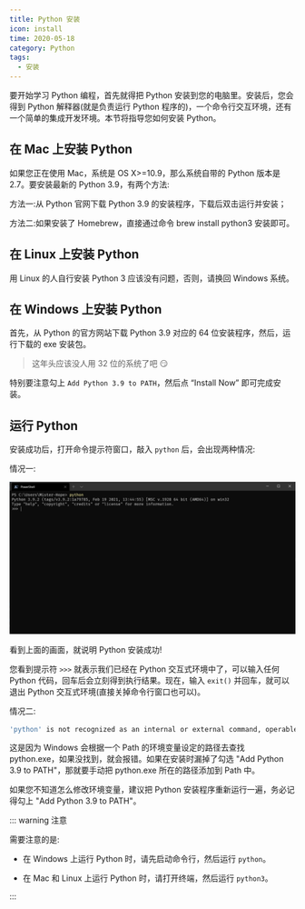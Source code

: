```yaml
---
title: Python 安装
icon: install
time: 2020-05-18
category: Python
tags:
  - 安装
---
```


要开始学习 Python 编程，首先就得把 Python 安装到您的电脑里。安装后，您会得到 Python 解释器(就是负责运行 Python 程序的)，一个命令行交互环境，还有一个简单的集成开发环境。本节将指导您如何安装 Python。

## 在 Mac 上安装 Python

如果您正在使用 Mac，系统是 OS X>=10.9，那么系统自带的 Python 版本是 2.7。要安装最新的 Python 3.9，有两个方法:

方法一:从 Python 官网下载 Python 3.9 的安装程序，下载后双击运行并安装；

方法二:如果安装了 Homebrew，直接通过命令 brew install python3 安装即可。

## 在 Linux 上安装 Python

用 Linux 的人自行安装 Python 3 应该没有问题，否则，请换回 Windows 系统。

## 在 Windows 上安装 Python

首先，从 Python 的官方网站下载 Python 3.9 对应的 64 位安装程序，然后，运行下载的 exe 安装包。

> 这年头应该没人用 32 位的系统了吧 :smirk:

特别要注意勾上 `Add Python 3.9 to PATH`，然后点 “Install Now” 即可完成安装。

## 运行 Python

安装成功后，打开命令提示符窗口，敲入 `python` 后，会出现两种情况:

情况一:

![示意图](./assets/cmd.png)

看到上面的画面，就说明 Python 安装成功!

您看到提示符 `>>>` 就表示我们已经在 Python 交互式环境中了，可以输入任何 Python 代码，回车后会立刻得到执行结果。现在，输入 `exit()` 并回车，就可以退出 Python 交互式环境(直接关掉命令行窗口也可以)。

情况二:

```sh
'python' is not recognized as an internal or external command, operable program or batch file.
```

这是因为 Windows 会根据一个 Path 的环境变量设定的路径去查找 python.exe，如果没找到，就会报错。如果在安装时漏掉了勾选 "Add Python 3.9 to PATH"，那就要手动把 python.exe 所在的路径添加到 Path 中。

如果您不知道怎么修改环境变量，建议把 Python 安装程序重新运行一遍，务必记得勾上 "Add Python 3.9 to PATH"。

::: warning 注意

需要注意的是:

- 在 Windows 上运行 Python 时，请先启动命令行，然后运行 `python`。

- 在 Mac 和 Linux 上运行 Python 时，请打开终端，然后运行 `python3`。

:::
